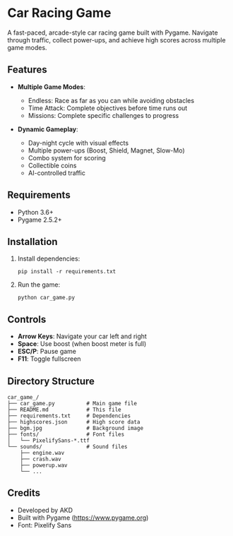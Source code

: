 # Car Racing Game

A fast-paced, arcade-style car racing game built with Pygame. Navigate through traffic, collect power-ups, and achieve high scores across multiple game modes.

## Features

- **Multiple Game Modes**:
  - Endless: Race as far as you can while avoiding obstacles
  - Time Attack: Complete objectives before time runs out
  - Missions: Complete specific challenges to progress

- **Dynamic Gameplay**:
  - Day-night cycle with visual effects
  - Multiple power-ups (Boost, Shield, Magnet, Slow-Mo)
  - Combo system for scoring
  - Collectible coins
  - AI-controlled traffic

## Requirements

- Python 3.6+
- Pygame 2.5.2+

## Installation

1. Install dependencies:
   ```
   pip install -r requirements.txt
   ```

2. Run the game:
   ```
   python car_game.py
   ```

## Controls

- **Arrow Keys**: Navigate your car left and right
- **Space**: Use boost (when boost meter is full)
- **ESC/P**: Pause game
- **F11**: Toggle fullscreen

## Directory Structure

```
car_game_/
├── car_game.py          # Main game file
├── README.md            # This file
├── requirements.txt     # Dependencies
├── highscores.json      # High score data
├── bgm.jpg              # Background image
├── fonts/               # Font files
│   └── PixelifySans-*.ttf
└── sounds/              # Sound files
    ├── engine.wav
    ├── crash.wav
    ├── powerup.wav
    └── ...
```

## Credits

- Developed by AKD
- Built with Pygame (https://www.pygame.org)
- Font: Pixelify Sans
